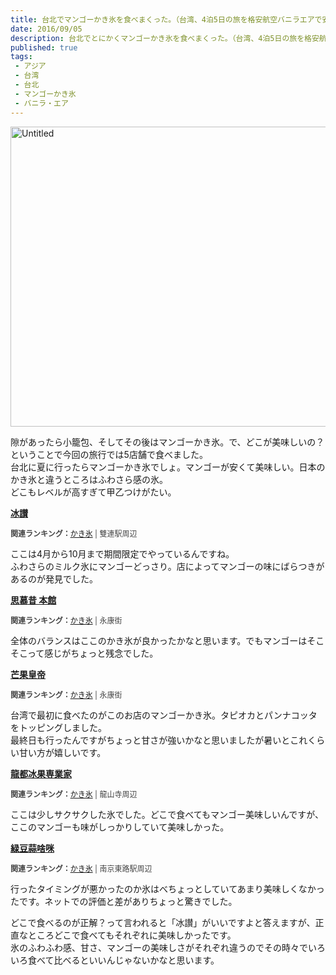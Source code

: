 ```yaml
---
title: 台北でマンゴーかき氷を食べまくった。（台湾、4泊5日の旅を格安航空バニラエアで安く行ってみた。）
date: 2016/09/05
description: 台北でとにかくマンゴーかき氷を食べまくった。（台湾、4泊5日の旅を格安航空バニラ・エアで安く行ってみた。）
published: true
tags: 
 - アジア
 - 台湾
 - 台北
 - マンゴーかき氷
 - バニラ・エア
---
```


<a data-flickr-embed="true"  href="https://www.flickr.com/photos/shigeki_takeguchi/29475930075/in/dateposted-public/" title="Untitled"><img src="https://c4.staticflickr.com/9/8062/29475930075_11fd32c2bd_z.jpg" width="640" height="480" alt="Untitled"></a><script async src="//embedr.flickr.com/assets/client-code.js" charset="utf-8"></script>

隙があったら小籠包、そしてその後はマンゴーかき氷。で、どこが美味しいの？ということで今回の旅行では5店舗で食べました。  
台北に夏に行ったらマンゴーかき氷でしょ。マンゴーが安くて美味しい。日本のかき氷と違うところはふわさら感の氷。  
どこもレベルが高すぎて甲乙つけがたい。

<div class="tabelog">
<p><strong><a href="http://tabelog.com/taiwan/A5403/A540313/54000158/" target="_blank">冰讃</a></strong></p>
<script src="http://tabelog.com/badge/google_badge?escape=false&rcd=54000158" type="text/javascript" charset="utf-8"></script>
</div>
<p style="color:#444444; font-size:12px;">
<strong>関連ランキング：</strong><a href="http://tabelog.com/rstLst/SC029907/">かき氷</a> | 雙連駅周辺</p>

ここは4月から10月まで期間限定でやっているんですね。  
ふわさらのミルク氷にマンゴーどっさり。店によってマンゴーの味にばらつきがあるのが発見でした。

<div class="tabelog">
<p><strong><a href="http://tabelog.com/taiwan/A5403/A540307/54000064/" target="_blank">思慕昔 本館</a></strong></p>
<script src="http://tabelog.com/badge/google_badge?escape=false&rcd=54000064" type="text/javascript" charset="utf-8"></script>
</div>
<p style="color:#444444; font-size:12px;">
<strong>関連ランキング：</strong><a href="http://tabelog.com/rstLst/SC029907/">かき氷</a> | 永康街</p>

全体のバランスはここのかき氷が良かったかなと思います。でもマンゴーはそこそこって感じがちょっと残念でした。

<div class="tabelog">
<p><strong><a href="http://tabelog.com/taiwan/A5403/A540307/54000198/" target="_blank">芒果皇帝</a></strong></p>
<script src="http://tabelog.com/badge/google_badge?escape=false&rcd=54000198" type="text/javascript" charset="utf-8"></script>
</div>
<p style="color:#444444; font-size:12px;">
<strong>関連ランキング：</strong><a href="http://tabelog.com/rstLst/SC029907/">かき氷</a> | 永康街</p>

台湾で最初に食べたのがこのお店のマンゴーかき氷。タピオカとパンナコッタをトッピングしました。  
最終日も行ったんですがちょっと甘さが強いかなと思いましたが暑いとこれくらい甘い方が嬉しいです。

<div class="tabelog">
<p><strong><a href="http://tabelog.com/taiwan/A5403/A540303/54000397/" target="_blank">龍都冰果専業家</a></strong></p>
<script src="http://tabelog.com/badge/google_badge?escape=false&rcd=54000397" type="text/javascript" charset="utf-8"></script>
</div>
<p style="color:#444444; font-size:12px;">
<strong>関連ランキング：</strong><a href="http://tabelog.com/rstLst/SC029907/">かき氷</a> | 龍山寺周辺</p>

ここは少しサクサクした氷でした。どこで食べてもマンゴー美味しいんですが、ここのマンゴーも味がしっかりしていて美味しかった。

<div class="tabelog">
<p><strong><a href="http://tabelog.com/taiwan/A5403/A540319/54001509/" target="_blank">緑豆蒜啥咪</a></strong></p>
<script src="http://tabelog.com/badge/google_badge?escape=false&rcd=54001509" type="text/javascript" charset="utf-8"></script>
</div>
<p style="color:#444444; font-size:12px;">
<strong>関連ランキング：</strong><a href="http://tabelog.com/rstLst/SC029907/">かき氷</a> | 南京東路駅周辺</p>

行ったタイミングが悪かったのか氷はべちょっとしていてあまり美味しくなかったです。ネットでの評価と差がありちょっと驚きでした。

どこで食べるのが正解？って言われると「冰讃」がいいですよと答えますが、正直なところどこで食べてもそれぞれに美味しかったです。  
氷のふわふわ感、甘さ、マンゴーの美味しさがそれぞれ違うのでその時々でいろいろ食べて比べるといいんじゃないかなと思います。
